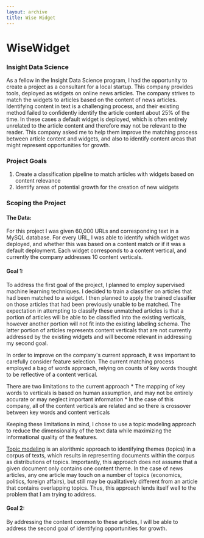 ```yaml
---
layout: archive
title: Wise Widget
---
```



# WiseWidget


### Insight Data Science
As a fellow in the Insight Data Science program, I had the opportunity to create a project as a consultant for a local startup. This company provides tools, deployed as widgets on online news articles. The company strives to match the widgets to articles based on the content of news articles. Identifying content in text is a challenging process, and their existing method failed to confidently identify the article content about 25% of the time. In these cases a default widget is deployed, which is often entirely unrelated to the article content and therefore may not be relevant to the reader. This company asked me to help them improve the matching process between article content and widgets, and also to identify content areas that might represent opportunities for growth.

### Project Goals

1. Create a classification pipeline to match articles with widgets based on content relevance
2. Identify areas of potential growth for the creation of new widgets

### Scoping the Project

#### The Data: 

For this project I was given 60,000 URLs and corresponding text in a MySQL database. For every URL, I was able to identify which widget was deployed, and whether this was based on a content match or if it was a default deployment. Each widget corresponds to a content vertical, and currently the company addresses 10 content verticals.

#### Goal 1: 

To address the first goal of the project, I planned to employ supervised machine learning techniques. I decided to train a classifier on articles that had been matched to a widget. I then planned to apply the trained classifier on those articles that had been previously unable to be matched. The expectation in attempting to classify these unmatched articles is that a portion of articles will be able to be classified into the existing verticals, however another portion will not fit into the existing labeling schema. The latter portion of articles represents content verticals that are not currently addressed by the existing widgets and will become relevant in addressing my second goal. 

In order to improve on the company's current approach, it was important to carefully consider feature selection. The current matching process employed a bag of words approach, relying on counts of key words thought to be reflective of a content vertical. 

There are two limitations to the current approach
	* The mapping of key words to verticals is based on human assumption, and may not be entirely accurate or may neglect important information
	* In the case of this company, all of the content verticals are related and so there is crossover between key words and content verticals

Keeping these limitations in mind, I chose to use a topic modeling approach to reduce the dimensionality of the text data while maximizing the informational quality of the features.

[Topic modeling](https://www.cs.princeton.edu/~blei/papers/Blei2012.pdf "Topic Modeling Reference") is an alorithmic approach to identifying themes (topics) in a corpus of texts, which results in representing documents within the corpus as distributions of topics. Importantly, this approach does not assume that a given document only contains one content theme. In the case of news articles, any one article may touch on a number of topics (economics, politics, foreign affairs), but still may be qualitatively different from an article that contains overlapping topics. Thus, this approach lends itself well to the problem that I am trying to address.



#### Goal 2:

By addressing the content common to these articles, I will be able to address the second goal of identifying opportunities for growth.
